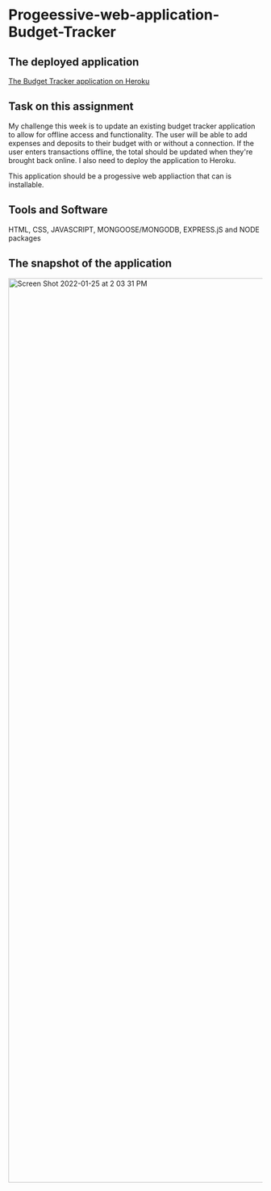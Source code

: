 # Progeessive-web-application-Budget-Tracker

## The deployed application
[The Budget Tracker application on Heroku](https://aqueous-cove-81545.herokuapp.com)


## Task on this assignment
My challenge this week is to update an existing budget tracker application to allow for offline access and functionality. The user will be able to add expenses and deposits to their budget with or without a connection. If the user enters transactions offline, the total should be updated when they're brought back online. I also need to deploy the application to Heroku.

This application should be a progessive web appliaction that can is installable.

## Tools and Software
HTML, CSS, JAVASCRIPT, MONGOOSE/MONGODB, EXPRESS.jS and NODE packages

## The snapshot of the application

<img width="1792" alt="Screen Shot 2022-01-25 at 2 03 31 PM" src="https://user-images.githubusercontent.com/65073138/151067320-d824dad6-2d92-44ad-be9d-90ce3728b8ea.png">

